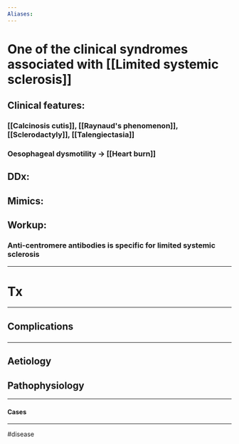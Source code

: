 ```yaml
---
Aliases:
---
```

# One of the clinical syndromes associated with [[Limited systemic sclerosis]]
## Clinical features:
### [[Calcinosis cutis]], [[Raynaud's phenomenon]], [[Sclerodactyly]], [[Talengiectasia]]
### Oesophageal dysmotility -> [[Heart burn]]
## DDx:
###
## Mimics:
###
## Workup:
### Anti-centromere antibodies is specific for limited systemic sclerosis
---
# Tx

---
## Complications
###

---
## Aetiology
## Pathophysiology

---
#### Cases


---
#disease 